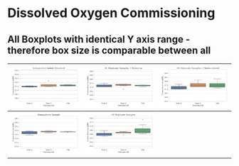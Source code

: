 ﻿# Dissolved Oxygen Commissioning
## All Boxplots with identical Y axis range - therefore box size is comparable between all
|![Independent Iodate Standard Plot](https://raw.githubusercontent.com/kendall-s/do_commissioning/111492ccf3aec24fbdc50d8985258a749211371b/plots/matched_y_scale/independent_iodate_standards.svg)  |![Replicate samples from 1 niskin per Instrument](https://raw.githubusercontent.com/kendall-s/do_commissioning/111492ccf3aec24fbdc50d8985258a749211371b/plots/matched_y_scale/replicate_deep_samples_1_single.svg)  |![Replicate samples from 2 niskins for all Instruments](https://raw.githubusercontent.com/kendall-s/do_commissioning/111492ccf3aec24fbdc50d8985258a749211371b/plots/matched_y_scale/replicate_deep_samples_1_shared.svg) |
|--|--| --| 
|![Atmospheric samples collected and measured on all Instruments](https://raw.githubusercontent.com/kendall-s/do_commissioning/111492ccf3aec24fbdc50d8985258a749211371b/plots/matched_y_scale/atmospheric_diff_instruments.svg)  |![Deployment 2 deep replicate samples, 8 samples measured on each Instrument](https://raw.githubusercontent.com/kendall-s/do_commissioning/111492ccf3aec24fbdc50d8985258a749211371b/plots/matched_y_scale/replicate_deep_samples_2.svg)  | |

